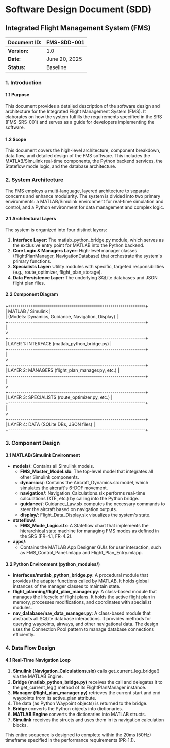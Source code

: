 # **Software Design Document (SDD)**

## **Integrated Flight Management System (FMS)**

| Document ID: | FMS-SDD-001 |
| :---- | :---- |
| **Version:** | 1.0 |
| **Date:** | June 20, 2025 |
| **Status:** | Baseline |

### **1\. Introduction**

#### **1.1 Purpose**

This document provides a detailed description of the software design and architecture for the Integrated Flight Management System (FMS). It elaborates on how the system fulfills the requirements specified in the SRS (FMS-SRS-001) and serves as a guide for developers implementing the software.

#### **1.2 Scope**

This document covers the high-level architecture, component breakdown, data flow, and detailed design of the FMS software. This includes the MATLAB/Simulink real-time components, the Python backend services, the Stateflow mode logic, and the database architecture.

### **2\. System Architecture**

The FMS employs a multi-language, layered architecture to separate concerns and enhance modularity. The system is divided into two primary environments: a MATLAB/Simulink environment for real-time simulation and control, and a Python environment for data management and complex logic.

#### **2.1 Architectural Layers**

The system is organized into four distinct layers:

1. **Interface Layer:** The matlab\_python\_bridge.py module, which serves as the exclusive entry point for MATLAB into the Python backend.  
2. **Core Logic & Managers Layer:** High-level manager classes (FlightPlanManager, NavigationDatabase) that orchestrate the system's primary functions.  
3. **Specialists Layer:** Utility modules with specific, targeted responsibilities (e.g., route\_optimizer, flight\_plan\_storage).  
4. **Data Persistence Layer:** The underlying SQLite databases and JSON flight plan files.

#### **2.2 Component Diagram**

\+-------------------------------------------------------------------+  
|                           MATLAB / Simulink                       |  
|           (Models: Dynamics, Guidance, Navigation, Display)       |  
\+-------------------------------------------------------------------+  
                                  |  
                                  v  
\+-------------------------------------------------------------------+  
|         LAYER 1: INTERFACE (matlab\_python\_bridge.py)              |  
\+-------------------------------------------------------------------+  
                                  |  
                                  v  
\+-------------------------------------------------------------------+  
|         LAYER 2: MANAGERS (flight\_plan\_manager.py, etc.)          |  
\+-------------------------------------------------------------------+  
                                  |  
                                  v  
\+-------------------------------------------------------------------+  
|         LAYER 3: SPECIALISTS (route\_optimizer.py, etc.)           |  
\+-------------------------------------------------------------------+  
                                  |  
                                  v  
\+-------------------------------------------------------------------+  
|         LAYER 4: DATA (SQLite DBs, JSON files)                    |  
\+-------------------------------------------------------------------+

### **3\. Component Design**

#### **3.1 MATLAB/Simulink Environment**

* **models/**: Contains all Simulink models.  
  * **FMS\_Master\_Model.slx**: The top-level model that integrates all other Simulink components.  
  * **dynamics/**: Contains the Aircraft\_Dynamics.slx model, which simulates the aircraft's 6-DOF movement.  
  * **navigation/**: Navigation\_Calculations.slx performs real-time calculations (XTE, etc.) by calling into the Python bridge.  
  * **guidance/**: Guidance\_Law.slx computes the necessary commands to steer the aircraft based on navigation outputs.  
  * **display/**: Flight\_Data\_Display.slx visualizes the system's state.  
* **stateflow/**:  
  * **FMS\_Mode\_Logic.sfx**: A Stateflow chart that implements the hierarchical state machine for managing FMS modes as defined in the SRS (FR-4.1, FR-4.2).  
* **apps/**:  
  * Contains the MATLAB App Designer GUIs for user interaction, such as FMS\_Control\_Panel.mlapp and Flight\_Plan\_Entry.mlapp.

#### **3.2 Python Environment (python\_modules/)**

* **interfaces/matlab\_python\_bridge.py**: A procedural module that provides the adapter functions called by MATLAB. It holds global instances of the manager classes to maintain state.  
* **flight\_planning/flight\_plan\_manager.py**: A class-based module that manages the lifecycle of flight plans. It holds the active flight plan in memory, processes modifications, and coordinates with specialist modules.  
* **nav\_database/nav\_data\_manager.py**: A class-based module that abstracts all SQLite database interactions. It provides methods for querying waypoints, airways, and other navigational data. The design uses the Connection Pool pattern to manage database connections efficiently.

### **4\. Data Flow Design**

#### **4.1 Real-Time Navigation Loop**

1. **Simulink (Navigation\_Calculations.slx)** calls get\_current\_leg\_bridge() via the MATLAB Engine.  
2. **Bridge (matlab\_python\_bridge.py)** receives the call and delegates it to the get\_current\_leg() method of its FlightPlanManager instance.  
3. **Manager (flight\_plan\_manager.py)** retrieves the current start and end waypoints from its active\_plan attribute.  
4. The data (as Python Waypoint objects) is returned to the bridge.  
5. **Bridge** converts the Python objects into dictionaries.  
6. **MATLAB Engine** converts the dictionaries into MATLAB structs.  
7. **Simulink** receives the structs and uses them in its navigation calculation blocks.

This entire sequence is designed to complete within the 20ms (50Hz) timeframe specified in the performance requirements (PR-1.1).